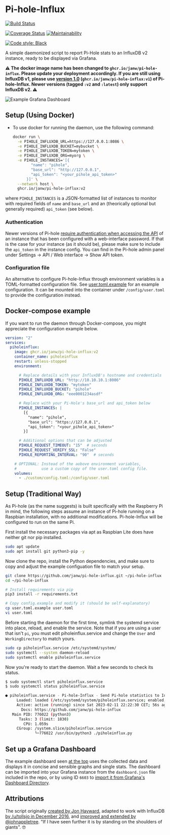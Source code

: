 # Pi-hole-Influx

[![Build Status](https://github.com/janw/pi-hole-influx/actions/workflows/docker-build.yaml/badge.svg?branch=fix-readme-badges)](https://github.com/janw/pi-hole-influx/pkgs/container/pi-hole-influx)

[![Coverage Status](https://codecov.io/gh/janw/pi-hole-influx/branch/master/graph/badge.svg?token=EZTLSEAZD9)](https://codecov.io/gh/janw/pi-hole-influx)
[![Maintainability](https://api.codeclimate.com/v1/badges/cfe71020e6505ca65cfc/maintainability)](https://codeclimate.com/github/janw/pi-hole-influx/maintainability)

[![Code style: Black](https://img.shields.io/badge/code%20style-black-000000.svg)](https://github.com/ambv/black)

A simple daemonized script to report Pi-Hole stats to an InfluxDB v2 instance, ready to be displayed via Grafana.

**⚠️ The docker image name has been changed to `ghcr.io/janw/pi-hole-influx`. Please update your deployment accordingly. If you are still using InfluxDB v1, please use [version 1.0](https://github.com/janw/pi-hole-influx/tree/v1.0) (`ghcr.io/janw/pi-hole-influx:v1`) of Pi-hole-Influx. Newer versions (tagged `:v2` and `:latest`) only support InfluxDB v2. ⚠️**

![Example Grafana Dashboard](.readme-assets/dashboard.png)

## Setup (Using Docker)

* To use docker for running the daemon, use the following command:

  ```bash
  docker run \
    -e PIHOLE_INFLUXDB_URL=https://127.0.0.1:8086 \
    -e PIHOLE_INFLUXDB_BUCKET=mybucket \
    -e PIHOLE_INFLUXDB_TOKEN=mytoken \
    -e PIHOLE_INFLUXDB_ORG=myorg \
    -e PIHOLE_INSTANCES='[{
          "name": "pihole",
          "base_url": "http://127.0.0.1",
          "api_token": "<your_pihole_api_token>"
        }]' \
    --network host \
    ghcr.io/janw/pi-hole-influx:v2
  ```

where `PIHOLE_INSTANCES` is a JSON-formatted list of instances to monitor with required fields of `name` and `base_url` and an (theorically optional but generally required) `api_token` (see below).

### Authentication

Newer versions of Pi-hole [require authentication when accessing the API](https://pi-hole.net/blog/2022/11/17/upcoming-changes-authentication-for-more-api-endpoints-required/#page-content) of an instance that has been configured with a web-interface password. If that is the case for your instance (as it should be), please make sure to include the `api_token` in the instance config. You can find in the Pi-hole admin panel under Settings -> API / Web interface -> Show API token.

### Configuration file

An alternative to configure Pi-hole-Influx through environment variables is a TOML-formatted configuration file. See [user.toml.example](user.toml.example) for an example configuration. It can be mounted into the container under `/config/user.toml` to provide the configuration instead.

## Docker-compose example

If you want to run the daemon through Docker-compose, you might appreciate the configuration example below.

```yaml
version: "2"
services:
  piholeinflux:
    image: ghcr.io/janw/pi-hole-influx:v2
    container_name: piholeinflux
    restart: unless-stopped
    environment:

      # Replace details with your InfluxDB's hostname and credentials
      PIHOLE_INFLUXDB_URL: "http://10.10.10.1:8086"
      PIHOLE_INFLUXDB_TOKEN: "mytoken"
      PIHOLE_INFLUXDB_BUCKET: "pihole"
      PIHOLE_INFLUXDB_ORG: "eee0001234asdf"

      # Replace with your Pi-Hole's base_url and api_token below
      PIHOLE_INSTANCES: |
        [{
          "name": "pihole",
          "base_url": "https://127.0.0.1",
          "api_token": "<your_pihole_api_token>"
        }]

      # Additional options that can be adjusted
      PIHOLE_REQUEST_TIMEOUT: "15"  # seconds
      PIHOLE_REQUEST_VERIFY_SSL: "False"
      PIHOLE_REPORTING_INTERVAL: "90"  # seconds

    # OPTIONAL: Instead of the aobove environment variables,
    #           use a custom copy of the user.toml config file.
    volumes:
      - ./custom/config.toml:/config/user.toml
```

## Setup (Traditional Way)

As Pi-hole (as the name suggests) is built specifically with the Raspberry Pi in mind, the following steps assume an instance of Pi-hole running on a Raspbian installation, with no additional modifications. Pi-hole-Influx will be configured to run on the same Pi.

First install the necessary packages via apt as Raspbian Lite does have neither git nor pip installed.

```bash
sudo apt update
sudo apt install git python3-pip -y
```

Now clone the repo, install the Python dependencies, and make sure to copy and adjust the example configuation file to match your setup.

```bash
git clone https://github.com/janw/pi-hole-influx.git ~/pi-hole-influx
cd ~/pi-hole-influx

# Install requirements via pip
pip3 install -r requirements.txt

# Copy config.example and modify it (should be self-explanatory)
cp user.toml.example user.toml
vi user.toml
```

Before starting the daemon for the first time, symlink the systemd service into place, reload, and enable the service. Note that if you are using a user that isn't `pi`, you must edit piholeinflux.service and change the `User` and `WorkingDirectory` to match yours.

```bash
sudo cp piholeinflux.service /etc/systemd/system/
sudo systemctl --system daemon-reload
sudo systemctl enable piholeinflux.service
```

Now you're ready to start the daemon. Wait a few seconds to check its status.

```bash
$ sudo systemctl start piholeinflux.service
$ sudo systemctl status piholeinflux.service

● piholeinflux.service - Pi-hole-Influx - Send Pi-hole statistics to InfluxDB for visualization
     Loaded: loaded (/etc/systemd/system/piholeinflux.service; enabled; vendor preset: enabled)
     Active: active (running) since Sat 2023-02-11 22:22:30 CET; 56s ago
       Docs: https://github.com/janw/pi-hole-influx
   Main PID: 776022 (python3)
      Tasks: 3 (limit: 1830)
        CPU: 1.059s
     CGroup: /system.slice/piholeinflux.service
             └─776022 /usr/bin/python3 ./piholeinflux.py
```

## Set up a Grafana Dashboard

The example dashboard seen [at the top](#pi-hole-influx) uses the collected data and displays it in concise and sensible graphs and single stats. The dashboard can be imported into your Grafana instance from the `dashboard.json` file included in the repo, or by using ID `6603` to [import it from Grafana's Dashboard Directory](https://grafana.com/dashboards/6603).

## Attributions

The script originally [created by Jon Hayward](https://fattylewis.com/Graphing-pi-hole-stats/), adapted to work with InfluxDB [by /u/tollsjo in December 2016](https://github.com/sco01/piholestatus), and [improved and extended by @johnappletree](https://github.com/johnappletree/piholestatus). "If I have seen further it is by standing on the shoulders of giants". 🤓
